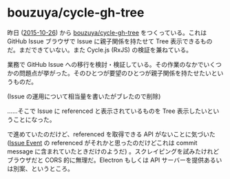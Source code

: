 # bouzuya/cycle-gh-tree

昨日 ([2015-10-26][]) から [bouzuya/cycle-gh-tree][] をつくっている。これは GitHub Issue ブラウザで Issue に親子関係を持たせて Tree 表示できるものだ。まだできていない。また Cycle.js (RxJS) の検証を兼ねている。

業務で GitHub Issue への移行を検討・検証している。その作業のなかでいくつかの問題点が挙がった。そのひとつが要望のひとつが親子関係を持たせたいというものだ。

(Issue の運用について相当量を書いたがブレたので削除)

……そこで Issue に referenced と表示されているものを Tree 表示したいということになった。

で進めていたのだけど、referenced を取得できる API がないことに気づいた ([Issue Event](https://developer.github.com/v3/issues/events/) の referenced がそれかと思ったのだけどこれは commit message に含まれていたときだけのようだ) 。スクレイピングを試みたけれどブラウザだと CORS 的に無理だ。Electron もしくは API サーバーを提供あるいは別案、というところ。

[2015-10-26]: http://blog.bouzuya.net/2015/10/26/
[bouzuya/cycle-gh-tree]: https://github.com/bouzuya/cycle-gh-tree
